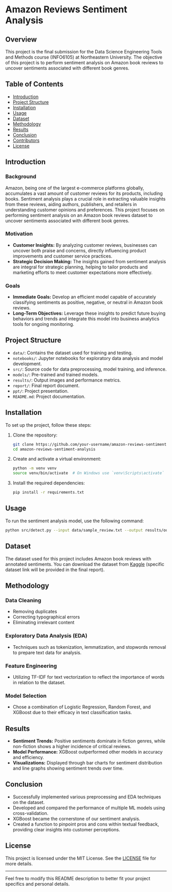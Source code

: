 
# Amazon Reviews Sentiment Analysis

## Overview

This project is the final submission for the Data Science Engineering Tools and Methods course (INFO6105) at Northeastern University. The objective of this project is to perform sentiment analysis on Amazon book reviews to uncover sentiments associated with different book genres.

## Table of Contents

- [Introduction](#introduction)
- [Project Structure](#project-structure)
- [Installation](#installation)
- [Usage](#usage)
- [Dataset](#dataset)
- [Methodology](#methodology)
- [Results](#results)
- [Conclusion](#conclusion)
- [Contributors](#contributors)
- [License](#license)

## Introduction

### Background

Amazon, being one of the largest e-commerce platforms globally, accumulates a vast amount of customer reviews for its products, including books. Sentiment analysis plays a crucial role in extracting valuable insights from these reviews, aiding authors, publishers, and retailers in understanding customer opinions and preferences. This project focuses on performing sentiment analysis on an Amazon book reviews dataset to uncover sentiments associated with different book genres.

### Motivation

- **Customer Insights:** By analyzing customer reviews, businesses can uncover both praise and concerns, directly influencing product improvements and customer service practices.
- **Strategic Decision Making:** The insights gained from sentiment analysis are integral for strategic planning, helping to tailor products and marketing efforts to meet customer expectations more effectively.

### Goals

- **Immediate Goals:** Develop an efficient model capable of accurately classifying sentiments as positive, negative, or neutral in Amazon book reviews.
- **Long-Term Objectives:** Leverage these insights to predict future buying behaviors and trends and integrate this model into business analytics tools for ongoing monitoring.

## Project Structure

- `data/`: Contains the dataset used for training and testing.
- `notebooks/`: Jupyter notebooks for exploratory data analysis and model development.
- `src/`: Source code for data preprocessing, model training, and inference.
- `models/`: Pre-trained and trained models.
- `results/`: Output images and performance metrics.
- `report/`: Final report document.
- `ppt/`: Project presentation.
- `README.md`: Project documentation.

## Installation

To set up the project, follow these steps:

1. Clone the repository:
   ```bash
   git clone https://github.com/your-username/amazon-reviews-sentiment-analysis.git
   cd amazon-reviews-sentiment-analysis
   ```

2. Create and activate a virtual environment:
   ```bash
   python -m venv venv
   source venv/bin/activate  # On Windows use `venv\Scripts\activate`
   ```

3. Install the required dependencies:
   ```bash
   pip install -r requirements.txt
   ```

## Usage

To run the sentiment analysis model, use the following command:

```bash
python src/detect.py --input data/sample_review.txt --output results/output_sentiment.txt
```

## Dataset

The dataset used for this project includes Amazon book reviews with annotated sentiments. You can download the dataset from [Kaggle](https://www.kaggle.com/datasets) (specific dataset link will be provided in the final report).

## Methodology

### Data Cleaning

- Removing duplicates
- Correcting typographical errors
- Eliminating irrelevant content

### Exploratory Data Analysis (EDA)

- Techniques such as tokenization, lemmatization, and stopwords removal to prepare text data for analysis.

### Feature Engineering

- Utilizing TF-IDF for text vectorization to reflect the importance of words in relation to the dataset.

### Model Selection

- Chose a combination of Logistic Regression, Random Forest, and XGBoost due to their efficacy in text classification tasks.

## Results

- **Sentiment Trends:** Positive sentiments dominate in fiction genres, while non-fiction shows a higher incidence of critical reviews.
- **Model Performance:** XGBoost outperformed other models in accuracy and efficiency.
- **Visualizations:** Displayed through bar charts for sentiment distribution and line graphs showing sentiment trends over time.

## Conclusion

- Successfully implemented various preprocessing and EDA techniques on the dataset.
- Developed and compared the performance of multiple ML models using cross-validation.
- XGBoost became the cornerstone of our sentiment analysis.
- Created a function to pinpoint pros and cons within textual feedback, providing clear insights into customer perceptions.


## License

This project is licensed under the MIT License. See the [LICENSE](LICENSE) file for more details.

---

Feel free to modify this README description to better fit your project specifics and personal details.
